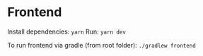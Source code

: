 # Frontend

Install dependencies: `yarn`
Run: `yarn dev`

To run frontend via gradle (from root folder):
`./gradlew frontend`

